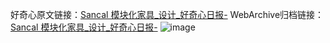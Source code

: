 好奇心原文链接：[Sancal 模块化家具_设计_好奇心日报-](https://www.qdaily.com/articles/9451.html)
WebArchive归档链接：[Sancal 模块化家具_设计_好奇心日报-](http://web.archive.org/web/20190623154237/https://www.qdaily.com/articles/9451.html)
![image](http://ww3.sinaimg.cn/large/007d5XDply1g3vf9oga60j30u03dfgv9)